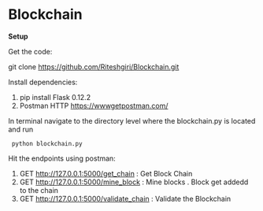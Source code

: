 # Blockchain

**Setup**

Get the code:

git clone https://github.com/Riteshgiri/Blockchain.git

Install dependencies:

1. pip install Flask 0.12.2
2. Postman HTTP https://wwwgetpostman.com/

In terminal navigate to the directory level where the blockchain.py is located and run
```
 python blockchain.py
 ```

Hit the endpoints using postman:

1. GET http://127.0.0.1:5000/get_chain : Get Block Chain
2. GET http://127.0.0.1:5000/mine_block  : Mine blocks . Block get addedd to the chain
3. GET http://127.0.0.1:5000/validate_chain : Validate the Blockchain

